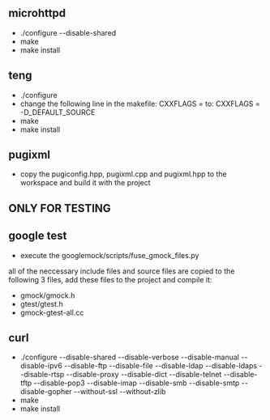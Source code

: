 microhttpd
----------
 - ./configure --disable-shared
 - make
 - make install
 
 
teng
----
 - ./configure
 - change the following line in the makefile: 
	CXXFLAGS =
	to:
	CXXFLAGS = -D_DEFAULT_SOURCE
 - make
 - make install
 
 
pugixml
-------
  - copy the pugiconfig.hpp, pugixml.cpp and pugixml.hpp to the workspace 
    and build it with the project
 

 
ONLY FOR TESTING
----------------
 
google test
-----------
 - execute the googlemock/scripts/fuse_gmock_files.py 
 
 all of the neccessary include files and source files are copied to the following 3 files, add these files to the project and compile it:
  - gmock/gmock.h
  - gtest/gtest.h
  - gmock-gtest-all.cc
 

curl
-----
 - ./configure --disable-shared --disable-verbose --disable-manual --disable-ipv6 --disable-ftp --disable-file --disable-ldap --disable-ldaps --disable-rtsp --disable-proxy --disable-dict --disable-telnet --disable-tftp --disable-pop3 --disable-imap --disable-smb --disable-smtp --disable-gopher --without-ssl --without-zlib
 - make
 - make install
